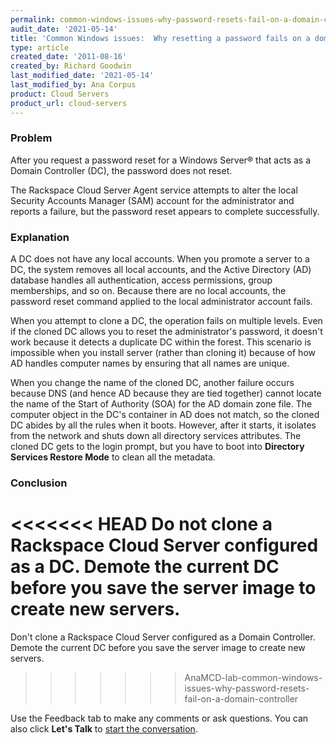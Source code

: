 ```yaml
---
permalink: common-windows-issues-why-password-resets-fail-on-a-domain-controller
audit_date: '2021-05-14'
title: 'Common Windows issues:  Why resetting a password fails on a domain controller'
type: article
created_date: '2011-08-16'
created_by: Richard Goodwin
last_modified_date: '2021-05-14'
last_modified_by: Ana Corpus
product: Cloud Servers
product_url: cloud-servers
---
```


### Problem

After you request a password reset for a Windows Server&reg; that acts as a Domain
Controller (DC), the password does not reset.

The Rackspace Cloud Server Agent service attempts to alter the local Security
Accounts Manager (SAM) account for the administrator and reports a failure, but
the password reset appears to complete successfully.

### Explanation

A DC does not have any local accounts. When you promote a server to a DC, the
system removes all local accounts, and the Active Directory (AD) database handles
all authentication, access permissions, group memberships, and so on.  Because
there are no local accounts, the password reset command applied to the local
administrator account fails.

When you attempt to clone a DC, the operation fails on multiple levels. Even if
the cloned DC allows you to reset the administrator's password, it doesn't work
because it detects a duplicate DC within the forest. This scenario is impossible
when you install server (rather than cloning it) because of how AD handles
computer names by ensuring that all names are unique.

When you change the name of the cloned DC, another failure occurs because DNS
(and hence AD because they are tied together) cannot locate the name of the
Start of Authority (SOA) for the AD domain zone file. The computer object in
the DC's container in AD does not match, so the cloned DC abides by all the
rules when it boots. However, after it starts, it isolates from the network
and shuts down all directory services attributes. The cloned DC gets to the
login prompt, but you have to boot into **Directory Services Restore Mode**
to clean all the metadata.

### Conclusion

<<<<<<< HEAD
Do not clone a Rackspace Cloud Server configured as a DC. Demote the current DC
before you save the server image to create new servers.
=======
Don't clone a Rackspace Cloud Server configured as a Domain Controller.
Demote the current DC before you save the server image to create new servers.
>>>>>>> AnaMCD-lab-common-windows-issues-why-password-resets-fail-on-a-domain-controller

Use the Feedback tab to make any comments or ask questions. You can also click
**Let's Talk** to [start the conversation](https://www.rackspace.com/).

